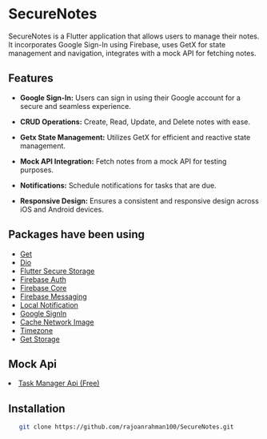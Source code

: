 # SecureNotes

SecureNotes is a Flutter application that allows users to manage their notes. It
incorporates Google Sign-In using Firebase, uses GetX for state management and navigation,
integrates with a mock API for fetching notes.

## Features

- **Google Sign-In:** Users can sign in using their Google account for a secure and seamless
  experience.

- **CRUD Operations:** Create, Read, Update, and Delete notes with ease.

- **Getx State Management:** Utilizes GetX for efficient and reactive state management.

- **Mock API Integration:** Fetch notes from a mock API for testing purposes.

- **Notifications:** Schedule notifications for tasks that are due.

- **Responsive Design:** Ensures a consistent and responsive design across iOS and Android devices.

## Packages have been using

<ul>
  <li><a href="https://pub.dev/packages/get">Get</a></li>
  <li><a href="https://pub.dev/packages/dio">Dio</a></li>
  <li><a href="https://pub.dev/packages/flutter_secure_storage">Flutter Secure Storage</a></li>
  <li><a href="https://pub.dev/packages/firebase_core">Firebase Auth</a></li>
  <li><a href="https://pub.dev/packages/firebase_auth">Firebase Core</a></li>
  <li><a href="https://pub.dev/packages/firebase_messaging">Firebase Messaging</a></li>
  <li><a href="https://pub.dev/packages/flutter_local_notifications">Local Notification</a></li>
  <li><a href="https://pub.dev/packages/google_sign_in">Google SignIn</a></li>
  <li><a href="https://pub.dev/packages/cached_network_image">Cache Network Image</a></li>
  <li><a href="https://pub.dev/packages/timezone">Timezone</a></li>
  <li><a href="https://pub.dev/packages/get_storage">Get Storage</a></li>
</ul>

## Mock Api

<li><a href="https://rapidapi.com/fabriciomf72/api/task-manager-api3/">Task Manager Api (Free)</a></li>

## Installation
```bash
   git clone https://github.com/rajoanrahman100/SecureNotes.git